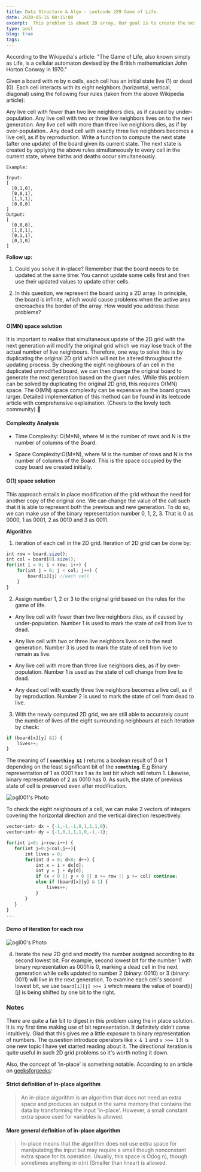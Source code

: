 ```yaml
---
title: Data Structure & Algo - Leetcode 289 Game of Life.
date: 2020-05-16 00:15:00
excerpt:  This problem is about 2D array. Our goal is to create the next generation of cells in the 2D gird based on the rules implemented. Seemingly an easy problem but there are so many things to be learnt in order to solve it with efficiency. That's exactly why practice makes perfect, isn't it? 
type: post
blog: true
tags: 
---
```


According to the Wikipedia's article: "The Game of Life, also known simply as Life, is a cellular automaton devised by the British mathematician John Horton Conway in 1970."

Given a board with m by n cells, each cell has an initial state live (1) or dead (0). Each cell interacts with its eight neighbors (horizontal, vertical, diagonal) using the following four rules (taken from the above Wikipedia article):

Any live cell with fewer than two live neighbors dies, as if caused by under-population.
Any live cell with two or three live neighbors lives on to the next generation.
Any live cell with more than three live neighbors dies, as if by over-population..
Any dead cell with exactly three live neighbors becomes a live cell, as if by reproduction.
Write a function to compute the next state (after one update) of the board given its current state. The next state is created by applying the above rules simultaneously to every cell in the current state, where births and deaths occur simultaneously.
```
Example:

Input: 
[
  [0,1,0],
  [0,0,1],
  [1,1,1],
  [0,0,0]
]
Output: 
[
  [0,0,0],
  [1,0,1],
  [0,1,1],
  [0,1,0]
]
```
**Follow up:**

1. Could you solve it in-place? Remember that the board needs to be updated at the same time: You cannot update some cells first and then use their updated values to update other cells.

2. In this question, we represent the board using a 2D array. In principle, the board is infinite, which would cause problems when the active area encroaches the border of the array. How would you address these problems?

#### O(MN) space solution

It is important to realise that simultaneous update of the 2D grid with the next generation will modify the original grid which we may lose track of the actual number of live neighbours. Therefore, one way to solve this is by duplicating the original 2D grid which will not be altered throughout the updating process. By checking the eight neighbours of an cell in the duplicated unmodified board, we can then change the original board to generate the next generation based on the given rules. 
While this problem can be solved by duplicating the original 2D grid, this requires O(MN) space. The O(MN) space complexity can be expensive as the board grows larger. Detailed implementation of this method can be found in its leetcode article with comprehensive explaination. (Cheers to the lovely tech community) :rocket:

#### Complexity Analysis

- Time Complexity: O(M×N), where M is the number of rows and N is the number of columns of the Board.

- Space Complexity:O(M×N), where M is the number of rows and N is the number of columns of the Board. This is the space occupied by the copy board we created initially.


#### O(1) space solution

This approach entails in place modification of the grid without the need for another copy of the original one. We can change the value of the call such that it is able to represent both the previous and new generation. To do so, we can make use of the binary representation number 0, 1, 2, 3. That is 0 as 0000, 1 as 0001, 2 as 0010 and 3 as 0011.

**Algorithm**
1. iteration of each cell in the 2D grid. Iteration of 2D grid can be done by:

```js
int row = board.size();
int col = board[0].size();
for(int i = 0; i < row; i++) {
    for(int j = 0; j < col; j++) {
        board[i][j] //each cell 
    }
}
```
2. Assign number 1, 2 or 3 to the original grid based on the rules for the game of life.
- Any live cell with fewer than two live neighbors dies, as if caused by under-population. Number 1 is used to mark the state of cell from live to dead.

- Any live cell with two or three live neighbors lives on to the next generation. Number 3 is used to mark the state of cell from live to remain as live.

- Any live cell with more than three live neighbors dies, as if by over-population. Number 1 is used as the state of cell change from live to dead.

- Any dead cell with exactly three live neighbors becomes a live cell, as if by reproduction. Number 2 is used to mark the state of cell from dead to live.

3. With the newly computed 2D grid, we are still able to accurately count the number of lives of the eight surrounding neighbours at each iteration by check: 

```js
if (board[x][y] &1) {
    lives++;
}
```

 The meaning of ( **`something &1`** ) returns a boolean result of 0 or 1 depending on the least significant bit of the **`something`**.
 E.g Binary representation of 1 as 0001 has 1 as its last bit which will return 1. Likewise, binary representation of 2 as 0010 has 0. As such, the state of previous state of cell is preserved even after modification.

 ![ ogl001's Photo ](/gol001.svg)

 To check the eight neighbours of a cell, we can make 2 vectors of integers covering the horizontal direction and the vertical direction respectively. 

 ```js
 vector<int> dx = {-1,-1,-1,0,1,1,1,0};
 vector<int> dy = {-1,0,1,1,1,0,-1,-1};

 for(int i=0; i<row;i++) {
    for(int j=0;j<col;j++){
        int lives = 0;
        for(int d = 0; d<8; d++) {
            int x = i + dx[d];
            int y = j + dy[d];
            if (x < 0 || y < 0 || x >= row || y >= col) continue;
            else if (board[x][y] & 1) {
                lives++;
            }
        }
    }
 }          
...
```
#### Demo of iteration for each row

![ ogl00's Photo ](/gol000.svg)

4. Iterate the new 2D grid and modify the number assigned according to its second lowest bit. For example, second lowest bit for the number 1 with binary representation as 0001 is 0, marking a dead cell in the next generation while cells updated to number 2 (binary: 0010) or 3 (binary: 0011) will live in the next generation. To examine each cell's second lowest bit, we use `board[i][j] >>= 1` which means the value of board[i][j] is being shifted by one bit to the right.
 
### Notes
There are quite a fair bit to digest in this problem using the in place solution. It is my first time making use of bit representation. It definitely didn't come intuitively. Glad that this gives me a little exposure to binary representation of numbers. The qusestion introduce operators like ` x & 1 ` and ` x >>= 1 `.It is one new topic I have yet started reading about it. The directional iteration is quite useful in such 2D grid problems so it's worth noting it down. 

Also, the concept of 'in-place' is something notable. According to an article on [geeksforgeeks](https://www.geeksforgeeks.org/in-place-algorithm/):

#### Strict definition of in-place algorithm
> An in-place algorithm is an algorithm that does not need an extra space and produces an output in the same memory that contains the data by transforming the input ‘in-place’. However, a small constant extra space used for variables is allowed.

#### More general definition of in-place algorithm
> In-place means that the algorithm does not use extra space for manipulating the input but may require a small though nonconstant extra space for its operation. Usually, this space is O(log n), though sometimes anything in o(n) (Smaller than linear) is allowed.


